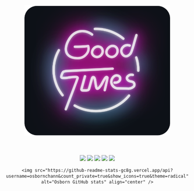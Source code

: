 <div align="center">
	<br>
		<img src="good-times.svg" width="400px">
	<br><br><br><br>
		<img src="https://img.shields.io/badge/Version-1.0.0-blue.svg">
		<img src="https://img.shields.io/badge/Build-Passing-brightgreen.svg">
		<img src="https://img.shields.io/badge/Dependencies-5-yellow.svg">
		<img src="https://img.shields.io/badge/Size-60kb-orange.svg">
		<img src="https://img.shields.io/badge/Downloads-10K-red.svg">
	
	<img src="https://github-readme-stats-gc8g.vercel.app/api?username=osbornchann&count_private=true&show_icons=true&theme=radical" alt="Osborn GitHub stats" align="center" />
</div>

